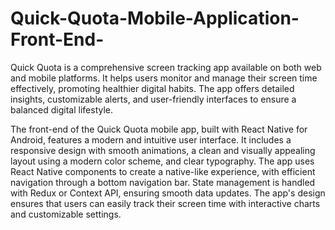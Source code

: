 # Quick-Quota-Mobile-Application-Front-End-
Quick Quota is a comprehensive screen tracking app available on both web and mobile platforms. It helps users monitor and manage their screen time effectively, promoting healthier digital habits. The app offers detailed insights, customizable alerts, and user-friendly interfaces to ensure a balanced digital lifestyle.

The front-end of the Quick Quota mobile app, built with React Native for Android, features a modern and intuitive user interface. It includes a responsive design with smooth animations, a clean and visually appealing layout using a modern color scheme, and clear typography. The app uses React Native components to create a native-like experience, with efficient navigation through a bottom navigation bar. State management is handled with Redux or Context API, ensuring smooth data updates. The app's design ensures that users can easily track their screen time with interactive charts and customizable settings.
